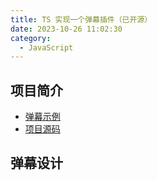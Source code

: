```yaml
---
title: TS 实现一个弹幕插件（已开源）
date: 2023-10-26 11:02:30
category:
  - JavaScript
---
```


## 项目简介

- [弹幕示例](https://hai-zou.github.io/barrage/)
- [项目源码](https://github.com/hai-zou/barrage)

## 弹幕设计

